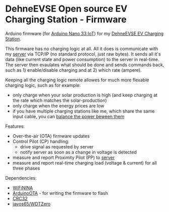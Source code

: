 # DehneEVSE Open source EV Charging Station - Firmware

Arduino firmware (for [Arduino Nano 33 IoT](https://store.arduino.cc/arduino-nano-33-iot)) for my [DehneEVSE EV Charging Station](https://dehnes.com/electronics/2021/03/31/dehneevse_charging_station.html).

This firmware has no charging logic at all. All it does is communicate with my [server](https://github.com/sebdehne/SmartHomeServer/tree/master/src/main/kotlin/com/dehnes/smarthome/ev_charging) via TCP/IP (no standard protocol, just raw bytes). It sends all it's data (like current state and power consumption) to the server in real-time. The server then evaulates what should be done and sends commands back, such as 1) enable/disable charging and at 2) which rate (ampere).

Keeping all the charging logic remote allowes for much more flexable charging logic, such as for example:
- only charge when your solar production is high (and keep charging at the rate which matches the solar-production)
- only charge when the energy prices are low
- if you have multiple charging stations like me, which share the same input cable, you can [balance the power beween them](https://github.com/sebdehne/SmartHomeServer/blob/master/src/main/kotlin/com/dehnes/smarthome/ev_charging/LoadSharing.kt#L50)


Features:
- Over-the-air (OTA) firmware updates
- Control Pilot (CP) handling:
  - drive signal as requested by server
  - notify server as soon as a change in voltage is detected
- measure and report Proximity Pilot (PP) to [server](https://github.com/sebdehne/SmartHomeServer/tree/master/src/main/kotlin/com/dehnes/smarthome/ev_charging)
- measure and report real-time charging load (voltage & current) for all three phases

Dependencies:
- [WiFiNINA](https://github.com/arduino-libraries/WiFiNINA)
- [ArduinoOTA](https://github.com/jandrassy/ArduinoOTA) - for writing the firmware to flash
- [CRC32](https://github.com/bakercp/CRC32)
- [javos65/WDTZero](https://github.com/javos65/WDTZero)
